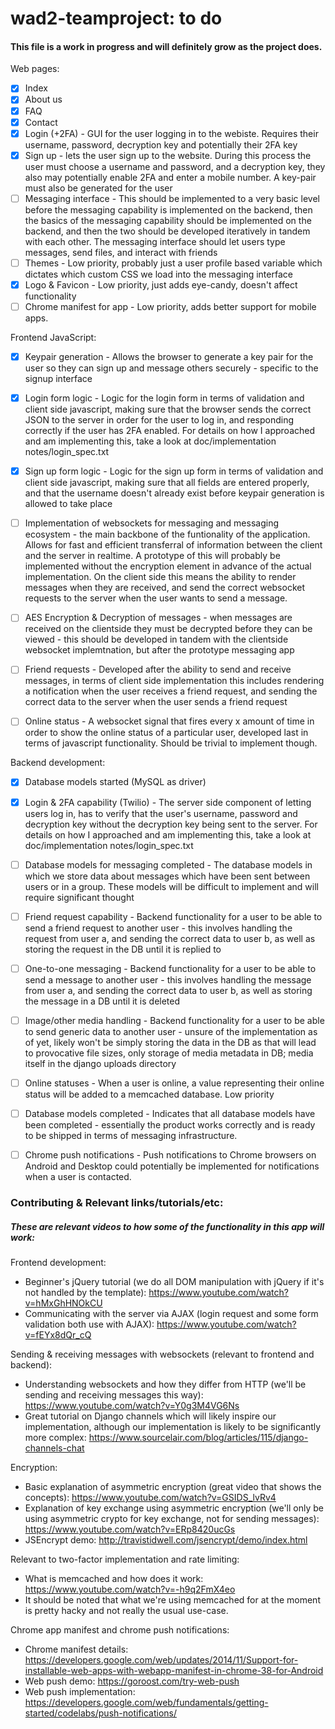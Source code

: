 # wad2-teamproject: to do
#### This file is a work in progress and will definitely grow as the project does. 
Web pages:
- [x] Index
- [x] About us
- [x] FAQ
- [x] Contact
- [x] Login (+2FA) - GUI for the user logging in to the webiste. Requires their username, password, decryption key and potentially their 2FA key
- [x] Sign up - lets the user sign up to the website. During this process the user must choose a username and password, and a decryption key, they also may potentially enable 2FA and enter a mobile number. A key-pair must also be generated for the user
- [ ] Messaging interface - This should be implemented to a very basic level before the messaging capability is implemented on the backend, then the basics of the messaging capability should be implemented on the backend, and then the two should be developed iteratively in tandem with each other. The messaging interface should let users type messages, send files, and interact with friends
- [ ] Themes - Low priority, probably just a user profile based variable which dictates which custom CSS we load into the messaging interface
- [x] Logo & Favicon - Low priority, just adds eye-candy, doesn't affect functionality
- [ ] Chrome manifest for app - Low priority, adds better support for mobile apps.

Frontend JavaScript:
- [x] Keypair generation - Allows the browser to generate a key pair for the user so they can sign up and message others securely - specific to the signup interface
- [x] Login form logic - Logic for the login form in terms of validation and client side javascript, making sure that the browser sends the correct JSON to the server in order for the user to log in, and responding correctly if the user has 2FA enabled. For details on how I approached and am implementing this, take a look at doc/implementation notes/login_spec.txt
- [x] Sign up form logic - Logic for the sign up form in terms of validation and client side javascript, making sure that all fields are entered properly, and that the username doesn't already exist before keypair generation is allowed to take place
- [ ] Implementation of websockets for messaging and messaging ecosystem - the main backbone of the funtionality of the application. Allows for fast and efficient transferral of information between the client and the server in realtime. A prototype of this will probably be implemented without the encryption element in advance of the actual implementation. On the client side this means the ability to render messages when they are received, and send the correct websocket requests to the server when the user wants to send a message.
- [ ] AES Encryption & Decryption of messages - when messages are received on the clientside they must be decrypted before they can be viewed - this should be developed in tandem with the clientside websocket implemtnation, but after the prototype messaging app
- [ ] Friend requests - Developed after the ability to send and receive messages, in terms of client side implementation this includes rendering a notification when the user receives a friend request, and sending the correct data to the server when the user sends a friend request
- [ ] Online status - A websocket signal that fires every x amount of time in order to show the online status of a particular user, developed last in terms of javascript functionality. Should be trivial to implement though.



Backend development:
- [x] Database models started (MySQL as driver)
- [x] Login & 2FA capability (Twilio) - The server side component of letting users log in, has to verify that the user's username, password and decryption key without the decryption key being sent to the server. For details on how I approached and am implementing this, take a look at doc/implementation notes/login_spec.txt
- [ ] Database models for messaging completed - The database models in which we store data about messages which have been sent between users or in a group. These models will be difficult to implement and will require significant thought
- [ ] Friend request capability - Backend functionality for a user to be able to send a friend request to another user - this involves handling the request from user a, and sending the correct data to user b, as well as storing the request in the DB until it is replied to
- [ ] One-to-one messaging - Backend functionality for a user to be able to send a message to another user - this involves handling the message from user a, and sending the correct data to user b, as well as storing the message in a DB until it is deleted
- [ ] Image/other media handling - Backend functionality for a user to be able to send generic data to another user - unsure of the implementation as of yet, likely won't be simply storing the data in the DB as that will lead to provocative file sizes, only storage of media metadata in DB; media itself in the django uploads directory
- [ ] Online statuses - When a user is online, a value representing their online status will be added to a memcached database. Low priority
- [ ] Database models completed - Indicates that all database models have been completed - essentially the product works correctly and is ready to be shipped in terms of messaging infrastructure.
- [ ] Chrome push notifications - Push notifications to Chrome browsers on Android and Desktop could potentially be implemented for notifications when a user is contacted.


### Contributing & Relevant links/tutorials/etc:
##### These are relevant videos to how some of the functionality in this app will work:
Frontend development:
- Beginner's jQuery tutorial (we do all DOM manipulation with jQuery if it's not handled by the template): https://www.youtube.com/watch?v=hMxGhHNOkCU
- Communicating with the server via AJAX (login request and some form validation both use with AJAX): https://www.youtube.com/watch?v=fEYx8dQr_cQ

Sending & receiving messages with websockets (relevant to frontend and backend):
- Understanding websockets and how they differ from HTTP (we'll be sending and receiving messages this way): https://www.youtube.com/watch?v=Y0g3M4VG6Ns
- Great tutorial on Django channels which will likely inspire our implementation, although our implementation is likely to be significantly more complex: https://www.sourcelair.com/blog/articles/115/django-channels-chat

Encryption: 
- Basic explanation of asymmetric encryption (great video that shows the concepts): https://www.youtube.com/watch?v=GSIDS_lvRv4
- Explanation of key exchange using asymmetric encryption (we'll only be using asymmetric crypto for key exchange, not for sending messages): https://www.youtube.com/watch?v=ERp8420ucGs
- JSEncrypt demo: http://travistidwell.com/jsencrypt/demo/index.html

Relevant to two-factor implementation and rate limiting:
- What is memcached and how does it work: https://www.youtube.com/watch?v=-h9q2FmX4eo
- It should be noted that what we're using memcached for at the moment is pretty hacky and not really the usual use-case.

Chrome app manifest and chrome push notifications:
- Chrome manifest details: https://developers.google.com/web/updates/2014/11/Support-for-installable-web-apps-with-webapp-manifest-in-chrome-38-for-Android
- Web push demo: https://goroost.com/try-web-push
- Web push implementation: https://developers.google.com/web/fundamentals/getting-started/codelabs/push-notifications/
